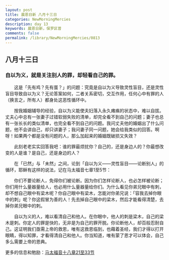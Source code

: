 ```yaml
---
layout: post
title: 晨恩日新 八月十三日
categories: NewMorningMercies
description: day 13
keywords: 晨恩日新，保罗区普
comments: false
permalink: /library/NewMorningMercies/0813
---
```


## 八月十三日

### 自以为义，就是关注别人的罪，却轻看自己的罪。

&emsp;&emsp;这是「先有鸡？先有蛋？」的问题：究竟是自以为义导致灵性盲目，还是灵性盲目导致自以为义？无论答案如何，二者关系密切，交互作用，任何心中有罪的人（换言之，所有人）都身处这恶性循环中。

&emsp;&emsp;按我婚姻辅导的经验，自以为义能使夫妇落入永久瘫痪的状态中，难以自拔。丈夫心中总有一张妻子过错软弱失败的清单，却完全看不到自己的问题；妻子也总有一张长长的类似清单，也完全看不到自己的问题。我问丈夫他的婚姻出了什么问题，他不会讲自己，却只讲妻子；我问妻子同一问题，她会给我类似的回答。啊呀！如果两个都是没有问题的人，那么加起来的婚姻既破损又失效？

&emsp;&emsp;此刻老老实实回答我吧：谁的罪最烦扰你？自己的，还是身边人的？你最想改变的人是谁？是自己，还是身边的人？

&emsp;&emsp;在「已然」与「未然」之间，论到「自以为义——灵性盲目——论断别人」的循环，耶稣有这样的说法，记在马太福音七章1至5节：

&emsp;&emsp;你们不要论断人，免得你们被论断。因为你们怎样论断人，也必怎样被论断；你们用什么量器量给人，也必用什么量器量给你们。为什么看见你弟兄眼中有刺，却不想自己眼中有梁木呢？你自己眼中有梁木，怎能对你弟兄说：「容我去掉你眼中的刺」呢？你这假冒为善的人！先去掉自己眼中的梁木，然后才能看得清楚，去掉你弟兄眼中的刺。

&emsp;&emsp;自以为义的人，难以看清自己和他人。在你眼中，他人的刺是梁木，自己的梁木是刺。你定人的罪是快的，无非是为自己的罪开脱。你论断他人，却百般忍耐自己。这证明我们亟需上帝的救恩，唯有这救恩临到，也藉着圣经，我们才得以打开眼睛，得以知罪，才看得清自己和他人。你当知道，唯有蒙了恩才可以体会，自己多么需要上帝的恩典。

更多的信息和勉励：[马太福音十八章21至33节]()
